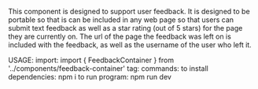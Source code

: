This component is designed to support user feedback. It is designed to be portable so that is can be included in any web page so that users can submit text feedback as well as a star rating (out of 5 stars) for the page they are currently on. The url of the page the feedback was left on is included with the feedback, as well as the username of the user who left it.


USAGE:
import:
    import { FeedbackContainer } from '../components/feedback-container'
tag:
    <FeedbackContainer />
commands:
    to install dependencies:
    npm i
    to run program:
    npm run dev